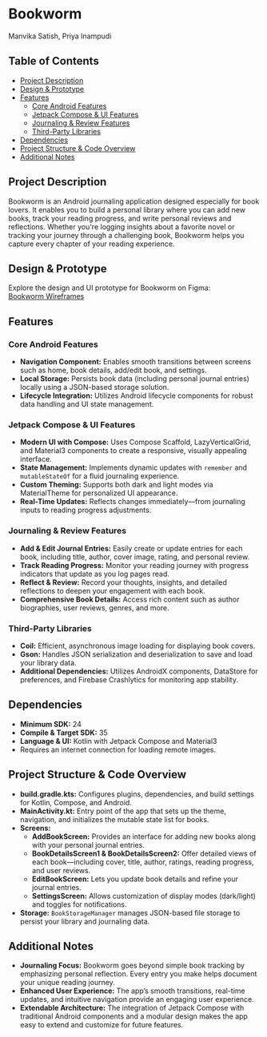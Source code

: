# Bookworm  
Manvika Satish, Priya Inampudi

## Table of Contents
- [Project Description](#project-description)
- [Design & Prototype](#design--prototype)
- [Features](#features)
  - [Core Android Features](#core-android-features)
  - [Jetpack Compose & UI Features](#jetpack-compose--ui-features)
  - [Journaling & Review Features](#journaling--review-features)
  - [Third-Party Libraries](#third-party-libraries)
- [Dependencies](#dependencies)
- [Project Structure & Code Overview](#project-structure--code-overview)
- [Additional Notes](#additional-notes)

## Project Description
Bookworm is an Android journaling application designed especially for book lovers. It enables you to build a personal library where you can add new books, track your reading progress, and write personal reviews and reflections. Whether you're logging insights about a favorite novel or tracking your journey through a challenging book, Bookworm helps you capture every chapter of your reading experience.

## Design & Prototype
Explore the design and UI prototype for Bookworm on Figma:  
[Bookworm Wireframes](https://www.figma.com/design/mpqSZBKMarQbp1OcvlfpTw/Bookworm-Wireframes?node-id=6-17&t=qgge5otFgmEJNMk1-1)

## Features

### Core Android Features
- **Navigation Component:** Enables smooth transitions between screens such as home, book details, add/edit book, and settings.
- **Local Storage:** Persists book data (including personal journal entries) locally using a JSON-based storage solution.
- **Lifecycle Integration:** Utilizes Android lifecycle components for robust data handling and UI state management.

### Jetpack Compose & UI Features
- **Modern UI with Compose:** Uses Compose Scaffold, LazyVerticalGrid, and Material3 components to create a responsive, visually appealing interface.
- **State Management:** Implements dynamic updates with `remember` and `mutableStateOf` for a fluid journaling experience.
- **Custom Theming:** Supports both dark and light modes via MaterialTheme for personalized UI appearance.
- **Real-Time Updates:** Reflects changes immediately—from journaling inputs to reading progress adjustments.

### Journaling & Review Features
- **Add & Edit Journal Entries:** Easily create or update entries for each book, including title, author, cover image, rating, and personal review.
- **Track Reading Progress:** Monitor your reading journey with progress indicators that update as you log pages read.
- **Reflect & Review:** Record your thoughts, insights, and detailed reflections to deepen your engagement with each book.
- **Comprehensive Book Details:** Access rich content such as author biographies, user reviews, genres, and more.

### Third-Party Libraries
- **Coil:** Efficient, asynchronous image loading for displaying book covers.
- **Gson:** Handles JSON serialization and deserialization to save and load your library data.
- **Additional Dependencies:** Utilizes AndroidX components, DataStore for preferences, and Firebase Crashlytics for monitoring app stability.

## Dependencies
- **Minimum SDK:** 24
- **Compile & Target SDK:** 35
- **Language & UI:** Kotlin with Jetpack Compose and Material3  
- Requires an internet connection for loading remote images.

## Project Structure & Code Overview
- **build.gradle.kts:** Configures plugins, dependencies, and build settings for Kotlin, Compose, and Android.
- **MainActivity.kt:** Entry point of the app that sets up the theme, navigation, and initializes the mutable state list for books.
- **Screens:**
  - **AddBookScreen:** Provides an interface for adding new books along with your personal journal entries.
  - **BookDetailsScreen1 & BookDetailsScreen2:** Offer detailed views of each book—including cover, title, author, ratings, reading progress, and user reviews.
  - **EditBookScreen:** Lets you update book details and refine your journal entries.
  - **SettingsScreen:** Allows customization of display modes (dark/light) and toggles for notifications.
- **Storage:** `BookStorageManager` manages JSON-based file storage to persist your library and journaling data.

## Additional Notes
- **Journaling Focus:** Bookworm goes beyond simple book tracking by emphasizing personal reflection. Every entry you make helps document your unique reading journey.
- **Enhanced User Experience:** The app’s smooth transitions, real-time updates, and intuitive navigation provide an engaging user experience.
- **Extendable Architecture:** The integration of Jetpack Compose with traditional Android components and a modular design makes the app easy to extend and customize for future features.
